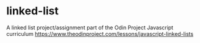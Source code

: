 # linked-list
A linked list project/assignment part of the Odin Project Javascript curriculum
https://www.theodinproject.com/lessons/javascript-linked-lists
